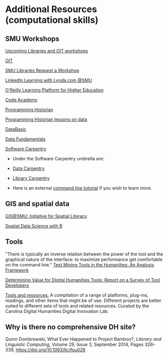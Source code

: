 
# Additional Resources (computational skills)

## SMU Workshops

[Upcoming Libraries and OIT workshops](https://libcal.smu.edu/calendar/?cid=-1&t=g&d=0000-00-00&cal=-1&inc=0)

[OIT](https://www.smu.edu/OIT/Training) 

[SMU Libraries Request a Workshop](https://www.smu.edu/libraries/help/workshops)

[LinkedIn Learning with Lynda.com @SMU](https://www.smu.edu/OIT/Services/LinkedIn)

[O'Reilly Learning Platform for Higher Education](https://go.oreilly.com/southern-methodist)

[Code Academy](https://www.codecademy.com/) 

[Programming Historian ](https://programminghistorian.org/)

[Programming Historian lessons on data](https://programminghistorian.org/en/lessons/?search=data)

[DataBasic](https://databasic.io/en/)

[Data Fundamentals](https://pow123.github.io/UWI-Mona/02-starting-with-data.html) 

[Software Carpentry](https://software-carpentry.org/lessons/)

* Under the Software Carpentry umbrella are:
* [Data Carpentry](https://datacarpentry.org/lessons/)
* [Library Carpentry](https://librarycarpentry.org/lessons/)

* Here is an external [command line tutorial](https://ryanstutorials.net/linuxtutorial/) if you wish to learn more.

## GIS and spatial data

[GIS@SMU: Initiative for Spatial Literacy](https://www.smu.edu/Libraries/fondren/services/gis)

[Spatial Data Science with R](https://www.rspatial.org/)

## Tools
"There is typically an inverse relation between the power of the tool and the graphical nature of the interface: to maximize performance get comfortable on the command line." [Text Mining Tools in the Humanities: An Analysis Framework](http://journalofdigitalhumanities.org/2-3/text-mining-tools-in-the-humanities-an-analysis-framework/)  

[Determining Value for Digital Humanities Tools: Report on a Survey of Tool Developers](http://digitalhumanities.org/dhq/vol/4/2/000083/000083.html)

[Tools and resources.](https://cdh.unc.edu/resources/tools/) A compilation of a range of platforms, plug-ins, readings, and other items that might be of use. Different projects are better suited to different sets of tools and related resources. Curated by the Carolina Digital Humanities Digital Innovation Lab.

## Why is there no comprehensive DH site? 
Quinn Dombrowski, What Ever Happened to Project Bamboo?, *Literary and Linguistic Computing*, Volume 29, Issue 3, September 2014, Pages 326–339, https://doi.org/10.1093/llc/fqu026


  
